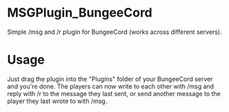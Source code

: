 # MSGPlugin_BungeeCord
Simple /msg and /r plugin for BungeeCord (works across different servers).

# Usage
Just drag the plugin into the "Plugins" folder of your BungeeCord server and you're done. The players can now write to each other with /msg <player> <message> and reply with /r <message> to the message they last sent, or send another message to the player they last wrote to with /msg.
